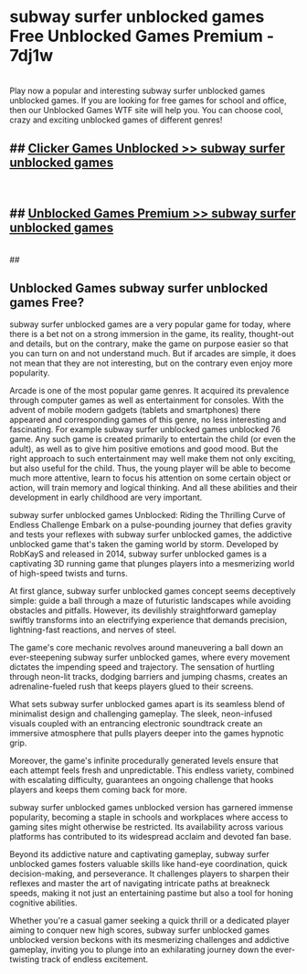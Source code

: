 # subway surfer unblocked games  Free Unblocked Games Premium - 7dj1w <br>
<br>
Play now a popular and interesting subway surfer unblocked games unblocked games. If you are looking for free games for school and office, then our Unblocked Games WTF site will help you. You can choose cool, crazy and exciting unblocked games of different genres!


## ##  [Clicker Games Unblocked >> subway surfer unblocked games](http://freeplayer.one?title=subway_surfer_unblocked_games&ref=UGames)
  <br>

##  ## [Unblocked Games Premium >> subway surfer unblocked games](http://freeplayer.one?title=subway_surfer_unblocked_games&ref=UGames)
  <br>
  ##



## Unblocked Games subway surfer unblocked games Free?

subway surfer unblocked games are a very popular game for today, where there is a bet not on a strong immersion in the game, its reality, thought-out and details, but on the contrary, make the game on purpose easier so that you can turn on and not understand much. But if arcades are simple, it does not mean that they are not interesting, but on the contrary even enjoy more popularity.

Arcade is one of the most popular game genres. It acquired its prevalence through computer games as well as entertainment for consoles. With the advent of mobile modern gadgets (tablets and smartphones) there appeared and corresponding games of this genre, no less interesting and fascinating. For example subway surfer unblocked games unblocked 76 game. Any such game is created primarily to entertain the child (or even the adult), as well as to give him positive emotions and good mood. But the right approach to such entertainment may well make them not only exciting, but also useful for the child. Thus, the young player will be able to become much more attentive, learn to focus his attention on some certain object or action, will train memory and logical thinking. And all these abilities and their development in early childhood are very important.

subway surfer unblocked games Unblocked: Riding the Thrilling Curve of Endless Challenge
Embark on a pulse-pounding journey that defies gravity and tests your reflexes with subway surfer unblocked games, the addictive unblocked game that's taken the gaming world by storm. Developed by RobKayS and released in 2014, subway surfer unblocked games is a captivating 3D running game that plunges players into a mesmerizing world of high-speed twists and turns.

At first glance, subway surfer unblocked games concept seems deceptively simple: guide a ball through a maze of futuristic landscapes while avoiding obstacles and pitfalls. However, its devilishly straightforward gameplay swiftly transforms into an electrifying experience that demands precision, lightning-fast reactions, and nerves of steel.

The game's core mechanic revolves around maneuvering a ball down an ever-steepening subway surfer unblocked games, where every movement dictates the impending speed and trajectory. The sensation of hurtling through neon-lit tracks, dodging barriers and jumping chasms, creates an adrenaline-fueled rush that keeps players glued to their screens.

What sets subway surfer unblocked games apart is its seamless blend of minimalist design and challenging gameplay. The sleek, neon-infused visuals coupled with an entrancing electronic soundtrack create an immersive atmosphere that pulls players deeper into the games hypnotic grip.

Moreover, the game's infinite procedurally generated levels ensure that each attempt feels fresh and unpredictable. This endless variety, combined with escalating difficulty, guarantees an ongoing challenge that hooks players and keeps them coming back for more.

subway surfer unblocked games unblocked version has garnered immense popularity, becoming a staple in schools and workplaces where access to gaming sites might otherwise be restricted. Its availability across various platforms has contributed to its widespread acclaim and devoted fan base.

Beyond its addictive nature and captivating gameplay, subway surfer unblocked games fosters valuable skills like hand-eye coordination, quick decision-making, and perseverance. It challenges players to sharpen their reflexes and master the art of navigating intricate paths at breakneck speeds, making it not just an entertaining pastime but also a tool for honing cognitive abilities.

Whether you're a casual gamer seeking a quick thrill or a dedicated player aiming to conquer new high scores, subway surfer unblocked games unblocked version beckons with its mesmerizing challenges and addictive gameplay, inviting you to plunge into an exhilarating journey down the ever-twisting track of endless excitement.